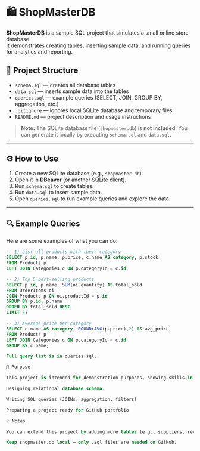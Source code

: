# 🛍️ ShopMasterDB

**ShopMasterDB** is a sample SQL project that simulates a small online store database.  
It demonstrates creating tables, inserting sample data, and running queries for analytics and reporting.

## 📂 Project Structure

- `schema.sql` — creates all database tables  
- `data.sql` — inserts sample data into the tables  
- `queries.sql` — example queries (SELECT, JOIN, GROUP BY, aggregation, etc.)  
- `.gitignore` — ignores local SQLite database and temporary files  
- `README.md` — project description and usage instructions  

> **Note:** The SQLite database file (`shopmaster.db`) is **not included**. You can generate it locally by executing `schema.sql` and `data.sql`.

---

## ⚙️ How to Use

1. Create a new SQLite database (e.g., `shopmaster.db`).  
2. Open it in **DBeaver** (or another SQLite client).  
3. Run `schema.sql` to create tables.  
4. Run `data.sql` to insert sample data.  
5. Open `queries.sql` to run example queries and explore the data.

---

## 🔍 Example Queries

Here are some examples of what you can do:

```sql
-- 1) List all products with their category
SELECT p.id, p.name, p.price, c.name AS category, p.stock
FROM Products p
LEFT JOIN Categories c ON p.categoryId = c.id;

-- 2) Top 5 best-selling products
SELECT p.id, p.name, SUM(oi.quantity) AS total_sold
FROM OrderItems oi
JOIN Products p ON oi.productId = p.id
GROUP BY p.id, p.name
ORDER BY total_sold DESC
LIMIT 5;

-- 3) Average price per category
SELECT c.name AS category, ROUND(AVG(p.price),2) AS avg_price
FROM Products p
LEFT JOIN Categories c ON p.categoryId = c.id
GROUP BY c.name;

Full query list is in queries.sql.

🎯 Purpose

This project is intended for demonstration purposes, showing skills in:

Designing relational database schema

Writing SQL queries (JOINs, aggregation, filters)

Preparing a project ready for GitHub portfolio

💡 Notes

You can extend this project by adding more tables (e.g., suppliers, reviews) or more complex queries.

Keep shopmaster.db local — only .sql files are needed on GitHub.